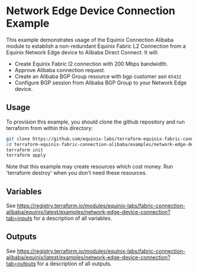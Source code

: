 # Network Edge Device Connection Example

This example demonstrates usage of the Equinix Connection Alibaba module to establish a non-redundant Equinix Fabric L2 Connection from a Equinix Network Edge device to Alibaba Direct Connect. It will:

- Create Equinix Fabric l2 connection with 200 Mbps bandwidth.
- Approve Alibaba connection request.
- Create an Alibaba BGP Group resource with bgp customer asn `65432`
- Configure BGP session from Alibaba BGP Group to your Network Edge device.

## Usage

To provision this example, you should clone the github repository and run terraform from within this directory:

```bash
git clone https://github.com/equinix-labs/terraform-equinix-fabric-connection-alibaba.git
cd terraform-equinix-fabric-connection-alibaba/examples/network-edge-device-connection
terraform init
terraform apply
```

Note that this example may create resources which cost money. Run 'terraform destroy' when you don't need these resources.

## Variables

See <https://registry.terraform.io/modules/equinix-labs/fabric-connection-alibaba/equinix/latest/examples/network-edge-device-connection?tab=inputs> for a description of all variables.

## Outputs

See <https://registry.terraform.io/modules/equinix-labs/fabric-connection-alibaba/equinix/latest/examples/network-edge-device-connection?tab=outputs> for a description of all outputs.
